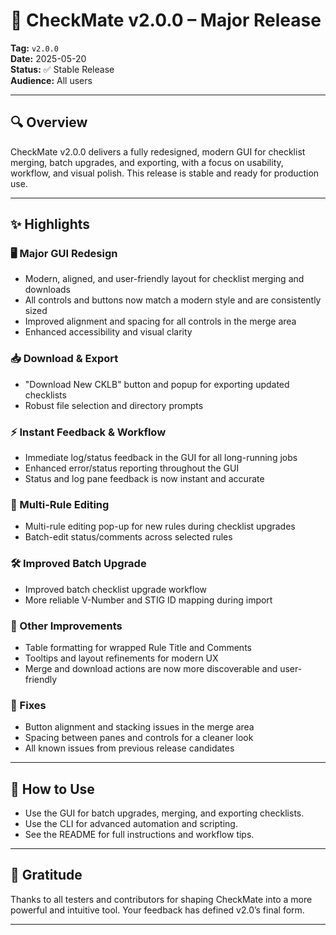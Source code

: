 # 🚀 CheckMate v2.0.0 – Major Release

**Tag:** `v2.0.0`  
**Date:** 2025-05-20  
**Status:** ✅ Stable Release  
**Audience:** All users

---

## 🔍 Overview

CheckMate v2.0.0 delivers a fully redesigned, modern GUI for checklist merging, batch upgrades, and exporting, with a focus on usability, workflow, and visual polish. This release is stable and ready for production use.

---

## ✨ Highlights

### 🖥️ Major GUI Redesign
- Modern, aligned, and user-friendly layout for checklist merging and downloads
- All controls and buttons now match a modern style and are consistently sized
- Improved alignment and spacing for all controls in the merge area
- Enhanced accessibility and visual clarity

### 📥 Download & Export
- "Download New CKLB" button and popup for exporting updated checklists
- Robust file selection and directory prompts

### ⚡ Instant Feedback & Workflow
- Immediate log/status feedback in the GUI for all long-running jobs
- Enhanced error/status reporting throughout the GUI
- Status and log pane feedback is now instant and accurate

### 📝 Multi-Rule Editing
- Multi-rule editing pop-up for new rules during checklist upgrades
- Batch-edit status/comments across selected rules

### 🛠️ Improved Batch Upgrade
- Improved batch checklist upgrade workflow
- More reliable V-Number and STIG ID mapping during import

### 🧰 Other Improvements
- Table formatting for wrapped Rule Title and Comments
- Tooltips and layout refinements for modern UX
- Merge and download actions are now more discoverable and user-friendly

### 🐞 Fixes
- Button alignment and stacking issues in the merge area
- Spacing between panes and controls for a cleaner look
- All known issues from previous release candidates

---

## 🧭 How to Use

- Use the GUI for batch upgrades, merging, and exporting checklists.
- Use the CLI for advanced automation and scripting.
- See the README for full instructions and workflow tips.

---

## 🙌 Gratitude

Thanks to all testers and contributors for shaping CheckMate into a more powerful and intuitive tool. Your feedback has defined v2.0’s final form.

---

